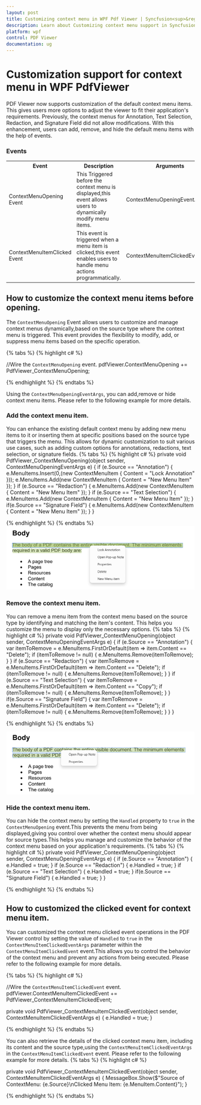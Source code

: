 ```yaml
---
layout: post
title: Customizing context menu in WPF Pdf Viewer | Syncfusion<sup>&reg;</sup>;
description: Learn about Customizing context menu support in Syncfusion<sup>&reg;</sup>; WPF Pdf Viewer control, its elements and more.
platform: wpf
control: PDF Viewer
documentation: ug
---
```


# Customization support for context menu in WPF PdfViewer

PDF Viewer now supports customization of the default context menu items. This gives users more options to adjust the viewer to fit their application's requirements. Previously, the context menus for Annotation, Text Selection, Redaction, and Signature Field did not allow modifications. With this enhancement, users can add, remove, and hide the default menu items with the help of events.

### Events 

<table>
<tr>
<th>
Event </th><th>
Description </th><th>
Arguments </th></tr>
<tr>
<td>
ContextMenuOpening Event</td><td>
This Triggered before the context menu is displayed,this event allows users to dynamically modify menu items.</td><td>
ContextMenuOpeningEventArgs</td></tr>
<tr>
<td>
ContextMenuItemClicked Event</td><td>
This event is triggered when a menu item is clicked,this event enables users to handle menu actions programmatically.</td><td>
ContextMenuItemClickedEventArgs</td></tr>
</table>

## How to customize the context menu items before opening.
The `ContextMenuOpening` Event allows users to customize and manage context menus dynamically,based on the source type where the context menu is triggered. This event provides the flexibility to modify, add, or suppress menu items based on the specific operation.

{% tabs %}
{% highlight c# %}

//Wire the `ContextMenuOpening` event.
pdfViewer.ContextMenuOpening += PdfViewer_ContextMenuOpening;

{% endhighlight %}
{% endtabs %}

Using the `ContextMenuOpeningEventArgs`, you can add,remove or hide context menu items.
Please refer to the following example for more details.
### Add the context menu item.
You can enhance the existing default context menu by adding new menu items to it or inserting them at specific positions based on the source type that triggers the menu. This allows for dynamic customization to suit various use cases, such as adding custom options for annotations, redactions, text selection, or signature fields.
{% tabs %}
{% highlight c# %}
  private void PdfViewer_ContextMenuOpening(object sender, ContextMenuOpeningEventArgs e)
  {
      if (e.Source == "Annotation")
      {
	    e.MenuItems.Insert(0,(new ContextMenuItem { Content = "Lock Annotation" }));
        e.MenuItems.Add(new ContextMenuItem { Content = "New Menu Item" });
      }
      if (e.Source == "Redaction")
      {
        e.MenuItems.Add(new ContextMenuItem { Content = "New Menu Item" });
      }
      if (e.Source == "Text Selection")
      {
        e.MenuItems.Add(new ContextMenuItem { Content = "New Menu Item" });
      }
      if(e.Source == "Signature Field")
      {
        e.MenuItems.Add(new ContextMenuItem { Content = "New Menu Item" });
      }
  }

{% endhighlight %}
{% endtabs %}
![Adding new menu item](Customized-ConetextMenu-Images\Customized-Context-Menu-1.png)

### Remove the context menu item.
You can remove a menu item from the context menu based on the source type by identifying and matching the item's content. This helps you customize the menu to display only the necessary options.
{% tabs %}
{% highlight c# %}
  private void PdfViewer_ContextMenuOpening(object sender, ContextMenuOpeningEventArgs e)
  {
      if (e.Source == "Annotation")
      {
        var itemToRemove = e.MenuItems.FirstOrDefault(item => item.Content == "Delete");
		if (itemToRemove != null)
		{
		   e.MenuItems.Remove(itemToRemove);
		}
      }
      if (e.Source == "Redaction")
      {
        var itemToRemove = e.MenuItems.FirstOrDefault(item => item.Content == "Delete");
		if (itemToRemove != null)
		{
		   e.MenuItems.Remove(itemToRemove);
		}
      }
      if (e.Source == "Text Selection")
      {
        var itemToRemove = e.MenuItems.FirstOrDefault(item => item.Content == "Copy");
		if (itemToRemove != null)
		{
		   e.MenuItems.Remove(itemToRemove);
		}
      }
      if(e.Source == "Signature Field")
      {
        var itemToRemove = e.MenuItems.FirstOrDefault(item => item.Content == "Delete");
		if (itemToRemove != null)
		{
		   e.MenuItems.Remove(itemToRemove);
		}
      }
  }

{% endhighlight %}
{% endtabs %}

![Remove menu item](Customized-ConetextMenu-Images\Customized-Context-Menu-2.png)
### Hide the context menu item.
You can hide the context menu by setting the `Handled` property to `true` in the `ContextMenuOpening` event.This prevents the menu from being displayed,giving you control over whether the context menu should appear for source types.This helps you manage and customize the behavior of the context menu based on your application's requirements.
{% tabs %}
{% highlight c# %}
  private void PdfViewer_ContextMenuOpening(object sender, ContextMenuOpeningEventArgs e)
  {
      if (e.Source == "Annotation")
      {
        e.Handled = true;
      }
      if (e.Source == "Redaction")
      {
         e.Handled = true;
      }
      if (e.Source == "Text Selection")
      {
         e.Handled = true;
      }
      if(e.Source == "Signature Field")
      {
         e.Handled = true;
      }
  }

{% endhighlight %}
{% endtabs %}
## How to customized the clicked event for context menu item.
You can customized the context menu clicked event operations in the PDF Viewer control by setting the value of `Handled` to `true` in the `ContextMenuItemClickedEventArgs` parameter within the `ContextMenuItemClickedEvent` event.This allows you to control the behavior of the context menu and prevent any actions from being executed. 
Please refer to the following example for more details.

{% tabs %}
{% highlight c# %}

//Wire the `ContextMenuItemClickedEvent` event.
pdfViewer.ContextMenuItemClickedEvent += PdfViewer_ContextMenuItemClickedEvent;

private void PdfViewer_ContextMenuItemClickedEvent(object sender, ContextMenuItemClickedEventArgs e)
{
  e.Handled = true;
}

{% endhighlight %}
{% endtabs %}

You can also retrieve the details of the clicked context menu item, including its content and the source type,using the `ContextMenuItemClickedEventArgs` in the `ContextMenuItemClickedEvent` event.
Please refer to the following example for more details.
{% tabs %}
{% highlight c# %}

private void PdfViewer_ContextMenuItemClickedEvent(object sender, ContextMenuItemClickedEventArgs e)
{
   MessageBox.Show($"Source of ContextMenu: {e.Source}\nClicked Menu Item: {e.MenuItem.Content}");
}

{% endhighlight %}
{% endtabs %}
